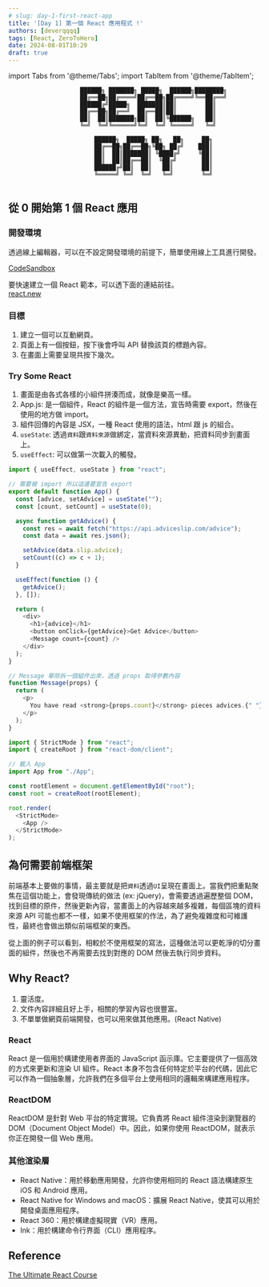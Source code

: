 ```yaml
---
# slug: day-1-first-react-app
title: '[Day 1] 第一個 React 應用程式 !'
authors: [deverqqqq]
tags: [React, ZeroToHero]
date: 2024-08-01T10:29
draft: true
---
```


import Tabs from '@theme/Tabs';
import TabItem from '@theme/TabItem';

```
                    ██████╗ ███████╗ █████╗  ██████╗████████╗
                    ██╔══██╗██╔════╝██╔══██╗██╔════╝╚══██╔══╝
                    ██████╔╝█████╗  ███████║██║        ██║   
                    ██╔══██╗██╔══╝  ██╔══██║██║        ██║   
                    ██║  ██║███████╗██║  ██║╚██████╗   ██║   
                    ╚═╝  ╚═╝╚══════╝╚═╝  ╚═╝ ╚═════╝   ╚═╝   
                                                             
                        ██████╗  █████╗ ██╗   ██╗     ██╗    
                        ██╔══██╗██╔══██╗╚██╗ ██╔╝    ███║    
                        ██║  ██║███████║ ╚████╔╝     ╚██║    
                        ██║  ██║██╔══██║  ╚██╔╝       ██║    
                        ██████╔╝██║  ██║   ██║        ██║    
                        ╚═════╝ ╚═╝  ╚═╝   ╚═╝        ╚═╝    
                                                             
```


<!--truncate-->

## 從 0 開始第 1 個 React 應用

### 開發環境

透過線上編輯器，可以在不設定開發環境的前提下，簡單使用線上工具進行開發。

[CodeSandbox](https://codesandbox.io/)

要快速建立一個 React 範本，可以透下面的連結前往。  
[react.new](https://react.new)

### 目標

1. 建立一個可以互動網頁。
2. 頁面上有一個按鈕，按下後會呼叫 API 替換該頁的標題內容。
3. 在畫面上需要呈現共按下幾次。

### Try Some React

1. 畫面是由各式各樣的小組件拼湊而成，就像是樂高一樣。
2. App.js: 是一個組件，React 的組件是一個方法，宣告時需要 export，然後在使用的地方做 import。
3. 組件回傳的內容是 JSX，一種 React 使用的語法，html 跟 js 的組合。
4. `useState`: 透過`資料`跟`資料來源`做綁定，當資料來源異動，把資料同步到畫面上。
5. `useEffect`: 可以做第一次載入的觸發。

<Tabs>
  <TabItem value="App.js">

```js
import { useEffect, useState } from "react";

// 需要被 import 所以這邊要宣告 export
export default function App() {
  const [advice, setAdvice] = useState("");
  const [count, setCount] = useState(0);

  async function getAdvice() {
    const res = await fetch("https://api.adviceslip.com/advice");
    const data = await res.json();

    setAdvice(data.slip.advice);
    setCount((c) => c + 1);
  }

  useEffect(function () {
    getAdvice();
  }, []);

  return (
    <div>
      <h1>{advice}</h1>
      <button onClick={getAdvice}>Get Advice</button>
      <Message count={count} />
    </div>
  );
}

// Message 單除拆一個組件出來，透過 props 取得參數內容
function Message(props) {
  return (
    <p>
      You have read <strong>{props.count}</strong> pieces advices.{" "}
    </p>
  );
}
```
  </TabItem>

  <TabItem value="index.js">

```js
import { StrictMode } from "react";
import { createRoot } from "react-dom/client";

// 載入 App
import App from "./App";

const rootElement = document.getElementById("root");
const root = createRoot(rootElement);

root.render(
  <StrictMode>
    <App />
  </StrictMode>
);
```

  </TabItem>
</Tabs>

## 為何需要前端框架

前端基本上要做的事情，最主要就是把`資料`透過`UI`呈現在畫面上。當我們把重點聚焦在這個功能上，會發現傳統的做法 (ex: jQuery)，會需要透過遍歷整個 DOM，找到目標的原件，然後更新內容，當畫面上的內容越來越多複雜，每個區塊的資料來源 API 可能也都不一樣，如果不使用框架的作法，為了避免複雜度和可維護性，最終也會做出類似前端框架的東西。

從上面的例子可以看到，相較於不使用框架的寫法，這種做法可以更乾淨的切分畫面的組件，然後也不再需要去找到對應的 DOM 然後去執行同步資料。

## Why React?

1. 靈活度。
2. 文件內容詳細且好上手，相關的學習內容也很豐富。
3. 不單單做網頁前端開發，也可以用來做其他應用。(React Native)

### React
React 是一個用於構建使用者界面的 JavaScript 函示庫。它主要提供了一個高效的方式來更新和渲染 UI 組件。React 本身不包含任何特定於平台的代碼，因此它可以作為一個抽象層，允許我們在多個平台上使用相同的邏輯來構建應用程序。

### ReactDOM
ReactDOM 是針對 Web 平台的特定實現。它負責將 React 組件渲染到瀏覽器的 DOM（Document Object Model）中。因此，如果你使用 ReactDOM，就表示你正在開發一個 Web 應用。

### 其他渲染層
- React Native：用於移動應用開發，允許你使用相同的 React 語法構建原生 iOS 和 Android 應用。
- React Native for Windows and macOS：擴展 React Native，使其可以用於開發桌面應用程序。
- React 360：用於構建虛擬現實（VR）應用。
- Ink：用於構建命令行界面（CLI）應用程序。

## Reference
[The Ultimate React Course](https://www.udemy.com/course/the-ultimate-react-course)
